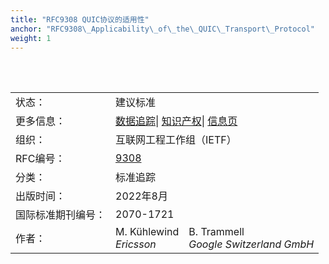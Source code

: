 ```yaml
---
title: "RFC9308 QUIC协议的适用性"
anchor: "RFC9308\_Applicability\_of\_the\_QUIC\_Transport\_Protocol"
weight: 1
---
```


<br>
<br>
<table border="3" frame="void" rules="none">
  <tr>
    <td>状态：</td>
    <td colspan="2">建议标准</td>
  </tr>
  <tr>
    <td>更多信息：</td>
    <td colspan="2">
      <a href="https://datatracker.ietf.org/doc/rfc9308">数据追踪</a>|
      <a href="https://datatracker.ietf.org/ipr/search/?rfc=9308&submit=rfc">知识产权</a>|
      <a href="https://www.rfc-editor.org/info/rfc9308">信息页</a>
    </td>
  </tr>
  <tr>
    <td>组织：</td>
    <td colspan="2">互联网工程工作组（IETF）</td>
  </tr>
  <tr>
    <td>RFC编号：</td>
    <td colspan="2">
      <a href="https://www.rfc-editor.org/info/rfc9308">9308</a>
    </td>
  </tr>
  <tr>
    <td>分类：</td>
    <td colspan="2">标准追踪</td>
  </tr>
  <tr>
    <td>出版时间：</td>
    <td colspan="2">2022年8月</td>
  </tr>
  <tr>
    <td>国际标准期刊编号：</td>
    <td colspan="2">2070-1721</td>
  </tr>
  <tr>
    <td>作者：</td>
    <td>M. Kühlewind<br><i>Ericsson</i></td>
    <td>B. Trammell<br><i>Google Switzerland GmbH</i></td>
  </tr>
</table>
 
